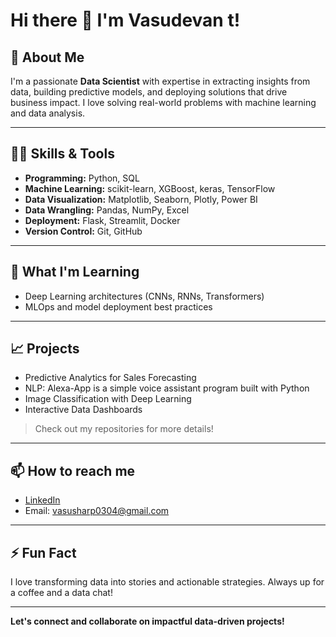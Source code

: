 
# Hi there 👋 I'm Vasudevan t!

## 🚀 About Me

I'm a passionate **Data Scientist** with expertise in extracting insights from data, building predictive models, and deploying solutions that drive business impact. I love solving real-world problems with machine learning and data analysis.

---

## 🧑‍💻 Skills & Tools

- **Programming:** Python, SQL
- **Machine Learning:** scikit-learn, XGBoost, keras, TensorFlow
- **Data Visualization:** Matplotlib, Seaborn, Plotly, Power BI
- **Data Wrangling:** Pandas, NumPy, Excel
- **Deployment:** Flask, Streamlit, Docker
- **Version Control:** Git, GitHub

---

## 🌱 What I'm Learning

- Deep Learning architectures (CNNs, RNNs, Transformers)
- MLOps and model deployment best practices

---

## 📈 Projects

- Predictive Analytics for Sales Forecasting
- NLP: Alexa-App is a simple voice assistant program built with Python
- Image Classification with Deep Learning
- Interactive Data Dashboards

> Check out my repositories for more details!

---

## 📫 How to reach me

- [LinkedIn](https://www.linkedin.com/in/vasusharp0304/)
- Email: vasusharp0304@gmail.com

---

## ⚡ Fun Fact

I love transforming data into stories and actionable strategies. Always up for a coffee and a data chat!

---

**Let's connect and collaborate on impactful data-driven projects!**
